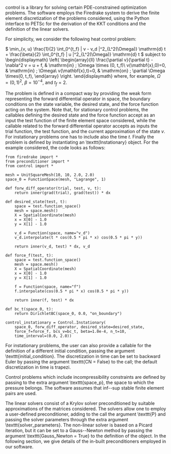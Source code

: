 control is a library for solving certain PDE-constrained optimization problems. The software employs the Firedrake
system to derive the finite element discretization of the problems considered, using the Python interface to PETSc
for the derivation of the KKT conditions and the definition of the linear solvers.

For simplicity, we consider the following heat control problem:

$
	\min_{v, u} \frac{1}{2} \int_0^{t_f} \| v - v_d \|^2_{L^2(\Omega)}
	\mathrm{d} t + \frac{\beta}{2} \int_0^{t_f} \| u \|^2_{L^2(\Omega)}
	\mathrm{d} t
$
subject to
\begin{displaymath}
	\left\{
		\begin{array}{ll}
			\frac{\partial v}{\partial t} -\nabla^2 v = u + f,
				& \mathrm{in} \; \Omega \times (0, t_f)\\
			v(\mathbf{x},0)=0, & \mathrm{in} \; \Omega\\
			v(\mathbf{x},t)=0, & \mathrm{on} \; \partial \Omega
				\times(0, t_f),
		\end{array}
	\right.
\end{displaymath}
where, for example, $\Omega = (0, 1)^2$, $\beta = 10^{-4}$, and $t_f = 2$.

The problem is defined in a compact way by providing the weak form representing the forward differential operator
in space, the boundary conditions on the state variable, the desired state, and the force function acting on the
system. Note that, for stationary control problems, the callables defining the desired state and the force function
accept as an input the test function of the finite element space considered, while the callable related to the
forward differential operator accepts as inputs the trial function, the test function, and the current approximation
of the state $v$. For instationary problems one has to include also the time $t$. Finally the problem is defined by
instantiating an \texttt{Instationary} object. For the example considered, the code looks as follows:

	from firedrake import *
	from preconditioner import *
	from control import *

	mesh = UnitSquareMesh(10, 10, 2.0, 2.0)
	space_0 = FunctionSpace(mesh, "Lagrange", 1)

	def forw_diff_operator(trial, test, v, t):
	    return inner(grad(trial), grad(test)) * dx

	def desired_state(test, t):
	    space = test.function_space()
	    mesh = space.mesh()
	    X = SpatialCoordinate(mesh)
	    x = X[0] - 1.0
	    y = X[1] - 1.0

	    v_d = Function(space, name="v_d")
	    v_d.interpolate(t * cos(0.5 * pi * x) cos(0.5 * pi * y))

	    return inner(v_d, test) * dx, v_d

	def force_f(test, t):
	    space = test.function_space()
	    mesh = space.mesh()
	    X = SpatialCoordinate(mesh)
	    x = X[0] - 1.0
	    y = X[1] - 1.0

	    f = Function(space, name="f")
	    f.interpolate(cos(0.5 * pi * x) cos(0.5 * pi * y))

	    return inner(f, test) * dx

	def bc_t(space_0, t):
		return DirichletBC(space_0, 0.0, "on_boundary")

	control_instationary = Control.Instationary(
	    space_0, forw_diff_operator, desired_state=desired_state,
	    force_f=force_f, bcs_v=bc_t, beta=1.0e-4, n_t=10,
	    time_interval=(0.0, 2.0))

For instationary problems, the user can also provide a callable for the definition of a different initial condition,
passing the argument \texttt{initial\_condition}. The discretization in time can be set to backward Euler by passing
the argument \texttt{CN = False} to the call; the default discretization in time is trapezi.

Control problems which include incompressibility constraints are defined by passing to the extra argument
\texttt{space\_p}, the space to which the pressure belongs. The software assumes that inf--sup stable finite
element pairs are used.

The linear solvers consist of a Krylov solver preconditioned by suitable approximations of the matrices considered.
The solvers allow one to employ a user-defined preconditioner, adding to the call the argument \texttt{P} and passing
the solver parameters through the extra argument \texttt{solver\_parameters}. The non-linear solver is based on a
Picard iteration, but it can be set to a Gauss--Newton method by passing the argument \texttt{Gauss\_Newton = True}
to the definition of the object. In the following section, we give details of the in-built preconditioners employed
in our software.
